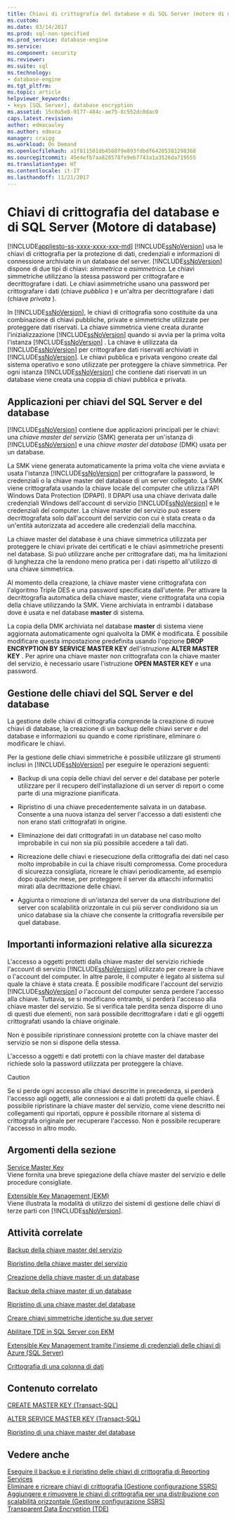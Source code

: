 ```yaml
---
title: Chiavi di crittografia del database e di SQL Server (motore di database) | Microsoft Docs
ms.custom: 
ms.date: 03/14/2017
ms.prod: sql-non-specified
ms.prod_service: database-engine
ms.service: 
ms.component: security
ms.reviewer: 
ms.suite: sql
ms.technology:
- database-engine
ms.tgt_pltfrm: 
ms.topic: article
helpviewer_keywords:
- keys [SQL Server], database encryption
ms.assetid: 15c0a5e8-9177-484c-ae75-8c552dc0dac0
caps.latest.revision: 
author: edmacauley
ms.author: edmaca
manager: craigg
ms.workload: On Demand
ms.openlocfilehash: a1f811501db4568f9e893fdbdf64205381298368
ms.sourcegitcommit: 45e4efb7aa828578fe9eb7743a1a3526da719555
ms.translationtype: HT
ms.contentlocale: it-IT
ms.lasthandoff: 11/21/2017
---
```

# <a name="sql-server-and-database-encryption-keys-database-engine"></a>Chiavi di crittografia del database e di SQL Server (Motore di database)
[!INCLUDE[appliesto-ss-xxxx-xxxx-xxx-md](../../../includes/appliesto-ss-xxxx-xxxx-xxx-md.md)] [!INCLUDE[ssNoVersion](../../../includes/ssnoversion-md.md)] usa le chiavi di crittografia per la protezione di dati, credenziali e informazioni di connessione archiviate in un database del server. [!INCLUDE[ssNoVersion](../../../includes/ssnoversion-md.md)] dispone di due tipi di chiavi: *simmetrica* e *asimmetrica*. Le chiavi simmetriche utilizzano la stessa password per crittografare e decrittografare i dati. Le chiavi asimmetriche usano una password per crittografare i dati (chiave *pubblica* ) e un'altra per decrittografare i dati (chiave *privata* ).  
  
 In [!INCLUDE[ssNoVersion](../../../includes/ssnoversion-md.md)], le chiavi di crittografia sono costituite da una combinazione di chiavi pubbliche, private e simmetriche utilizzate per proteggere dati riservati. La chiave simmetrica viene creata durante l'inizializzazione [!INCLUDE[ssNoVersion](../../../includes/ssnoversion-md.md)] quando si avvia per la prima volta l'istanza [!INCLUDE[ssNoVersion](../../../includes/ssnoversion-md.md)] . La chiave è utilizzata da [!INCLUDE[ssNoVersion](../../../includes/ssnoversion-md.md)] per crittografare dati riservati archiviati in [!INCLUDE[ssNoVersion](../../../includes/ssnoversion-md.md)]. Le chiavi pubblica e privata vengono create dal sistema operativo e sono utilizzate per proteggere la chiave simmetrica. Per ogni istanza [!INCLUDE[ssNoVersion](../../../includes/ssnoversion-md.md)] che contiene dati riservati in un database viene creata una coppia di chiavi pubblica e privata.  
  
## <a name="applications-for-sql-server-and-database-keys"></a>Applicazioni per chiavi del SQL Server e del database  
 [!INCLUDE[ssNoVersion](../../../includes/ssnoversion-md.md)] contiene due applicazioni principali per le chiavi: una *chiave master del servizio* (SMK) generata per un'istanza di [!INCLUDE[ssNoVersion](../../../includes/ssnoversion-md.md)] e una *chiave master del database* (DMK) usata per un database.  
  
 La SMK viene generata automaticamente la prima volta che viene avviata e usata l'istanza [!INCLUDE[ssNoVersion](../../../includes/ssnoversion-md.md)] per crittografare la password, le credenziali o la chiave master del database di un server collegato. La SMK viene crittografata usando la chiave locale del computer che utilizza l'API Windows Data Protection (DPAPI). Il DPAPI usa una chiave derivata dalle credenziali Windows dell'account di servizio [!INCLUDE[ssNoVersion](../../../includes/ssnoversion-md.md)] e le credenziali del computer. La chiave master del servizio può essere decrittografata solo dall'account del servizio con cui è stata creata o da un'entità autorizzata ad accedere alle credenziali della macchina.  
  
 La chiave master del database è una chiave simmetrica utilizzata per proteggere le chiavi private dei certificati e le chiavi asimmetriche presenti nel database. Si può utilizzare anche per crittografare dati, ma ha limitazioni di lunghezza che la rendono meno pratica per i dati rispetto all'utilizzo di una chiave simmetrica.  
  
 Al momento della creazione, la chiave master viene crittografata con l'algoritmo Triple DES e una password specificata dall'utente. Per attivare la decrittografia automatica della chiave master, viene crittografata una copia della chiave utilizzando la SMK. Viene archiviata in entrambi i database dove è usata e nel database **master** di sistema.  
  
 La copia della DMK archiviata nel database **master** di sistema viene aggiornata automaticamente ogni qualvolta la DMK è modificata. È possibile modificare questa impostazione predefinita usando l'opzione **DROP ENCRYPTION BY SERVICE MASTER KEY** dell'istruzione **ALTER MASTER KEY** . Per aprire una chiave master non crittografata con la chiave master del servizio, è necessario usare l'istruzione **OPEN MASTER KEY** e una password.  
  
## <a name="managing-sql-server-and-database-keys"></a>Gestione delle chiavi del SQL Server e del database  
 La gestione delle chiavi di crittografia comprende la creazione di nuove chiavi di database, la creazione di un backup delle chiavi server e del database e informazioni su quando e come ripristinare, eliminare o modificare le chiavi.  
  
 Per la gestione delle chiavi simmetriche è possibile utilizzare gli strumenti inclusi in [!INCLUDE[ssNoVersion](../../../includes/ssnoversion-md.md)] per eseguire le operazioni seguenti:  
  
-   Backup di una copia delle chiavi del server e del database per poterle utilizzare per il recupero dell'installazione di un server di report o come parte di una migrazione pianificata.  
  
-   Ripristino di una chiave precedentemente salvata in un database. Consente a una nuova istanza del server l'accesso a dati esistenti che non erano stati crittografati in origine.  
  
-   Eliminazione dei dati crittografati in un database nel caso molto improbabile in cui non sia più possibile accedere a tali dati.  
  
-   Ricreazione delle chiavi e riesecuzione della crittografia dei dati nel caso molto improbabile in cui la chiave risulti compromessa. Come procedura di sicurezza consigliata, ricreare le chiavi periodicamente, ad esempio dopo qualche mese, per proteggere il server da attacchi informatici mirati alla decrittazione delle chiavi.  
  
-   Aggiunta o rimozione di un'istanza del server da una distribuzione del server con scalabilità orizzontale in cui più server condividono sia un unico database sia la chiave che consente la crittografia reversibile per quel database.  
  
## <a name="important-security-information"></a>Importanti informazioni relative alla sicurezza  
 L'accesso a oggetti protetti dalla chiave master del servizio richiede l'account di servizio [!INCLUDE[ssNoVersion](../../../includes/ssnoversion-md.md)] utilizzato per creare la chiave o l'account del computer. In altre parole, il computer è legato al sistema sul quale la chiave è stata creata. È possibile modificare l'account del servizio [!INCLUDE[ssNoVersion](../../../includes/ssnoversion-md.md)] *o* l'account del computer senza perdere l'accesso alla chiave. Tuttavia, se si modificano entrambi, si perderà l'accesso alla chiave master del servizio. Se si verifica tale perdita senza disporre di uno di questi due elementi, non sarà possibile decrittografare i dati e gli oggetti crittografati usando la chiave originale.  
  
 Non è possibile ripristinare connessioni protette con la chiave master del servizio se non si dispone della stessa.  
  
 L'accesso a oggetti e dati protetti con la chiave master del database richiede solo la password utilizzata per proteggere la chiave.  
  
> [!CAUTION]  
>  Se si perde ogni accesso alle chiavi descritte in precedenza, si perderà l'accesso agli oggetti, alle connessioni e ai dati protetti da quelle chiavi. È possibile ripristinare la chiave master del servizio, come viene descritto nei collegamenti qui riportati, oppure è possibile ritornare al sistema di crittografa originale per recuperare l'accesso. Non è possibile recuperare l'accesso in altro modo.  
  
## <a name="in-this-section"></a>Argomenti della sezione  
 [Service Master Key](../../../relational-databases/security/encryption/service-master-key.md)  
 Viene fornita una breve spiegazione della chiave master del servizio e delle procedure consigliate.  
  
 [Extensible Key Management &#40;EKM&#41;](../../../relational-databases/security/encryption/extensible-key-management-ekm.md)  
 Viene illustrata la modalità di utilizzo dei sistemi di gestione delle chiavi di terze parti con [!INCLUDE[ssNoVersion](../../../includes/ssnoversion-md.md)].  
  
## <a name="related-tasks"></a>Attività correlate  
 [Backup della chiave master del servizio](../../../relational-databases/security/encryption/back-up-the-service-master-key.md)  
  
 [Ripristino della chiave master del servizio](../../../relational-databases/security/encryption/restore-the-service-master-key.md)  
  
 [Creazione della chiave master di un database](../../../relational-databases/security/encryption/create-a-database-master-key.md)  
  
 [Backup della chiave master di un database](../../../relational-databases/security/encryption/back-up-a-database-master-key.md)  
  
 [Ripristino di una chiave master del database](../../../relational-databases/security/encryption/restore-a-database-master-key.md)  
  
 [Creare chiavi simmetriche identiche su due server](../../../relational-databases/security/encryption/create-identical-symmetric-keys-on-two-servers.md)  
  
 [Abilitare TDE in SQL Server con EKM](../../../relational-databases/security/encryption/enable-tde-on-sql-server-using-ekm.md)  
  
 [Extensible Key Management tramite l'insieme di credenziali delle chiavi di Azure &#40;SQL Server&#41;](../../../relational-databases/security/encryption/extensible-key-management-using-azure-key-vault-sql-server.md)  
  
 [Crittografia di una colonna di dati](../../../relational-databases/security/encryption/encrypt-a-column-of-data.md)  
  
## <a name="related-content"></a>Contenuto correlato  
 [CREATE MASTER KEY &#40;Transact-SQL&#41;](../../../t-sql/statements/create-master-key-transact-sql.md)  
  
 [ALTER SERVICE MASTER KEY &#40;Transact-SQL&#41;](../../../t-sql/statements/alter-service-master-key-transact-sql.md)  
  
 [Ripristino di una chiave master del database](../../../relational-databases/security/encryption/restore-a-database-master-key.md)  
  
## <a name="see-also"></a>Vedere anche  
 [Eseguire il backup e il ripristino delle chiavi di crittografia di Reporting Services](../../../reporting-services/install-windows/ssrs-encryption-keys-back-up-and-restore-encryption-keys.md)   
 [Eliminare e ricreare chiavi di crittografia &#40;Gestione configurazione SSRS&#41;](../../../reporting-services/install-windows/ssrs-encryption-keys-delete-and-re-create-encryption-keys.md)   
 [Aggiungere e rimuovere le chiavi di crittografia per una distribuzione con scalabilità orizzontale &#40;Gestione configurazione SSRS&#41;](../../../reporting-services/install-windows/add-and-remove-encryption-keys-for-scale-out-deployment.md)   
 [Transparent Data Encryption &#40;TDE&#41;](../../../relational-databases/security/encryption/transparent-data-encryption.md)  
  
  
